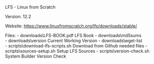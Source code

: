 LFS - Linux from Scratch

Version: 12.2

Website: https://www.linuxfromscratch.org/lfs/downloads/stable/

Files:
    - downloads\LFS-BOOK.pdf            LFS Book
    - downloads\md5sums                 
    - downloads\version                 Current Working Version
    - downloads\wget-list               
    - scripts\download-lfs-scripts.sh   Download from Github needed files
    - scripts\sources-setup.sh          Setup LFS Sources
    - scripts\version-check.sh          System Builder Version Check
